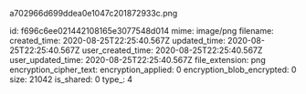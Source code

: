 a702966d699ddea0e1047c201872933c.png

id: f696c6ee021442108165e3077548d014
mime: image/png
filename: 
created_time: 2020-08-25T22:25:40.567Z
updated_time: 2020-08-25T22:25:40.567Z
user_created_time: 2020-08-25T22:25:40.567Z
user_updated_time: 2020-08-25T22:25:40.567Z
file_extension: png
encryption_cipher_text: 
encryption_applied: 0
encryption_blob_encrypted: 0
size: 21042
is_shared: 0
type_: 4